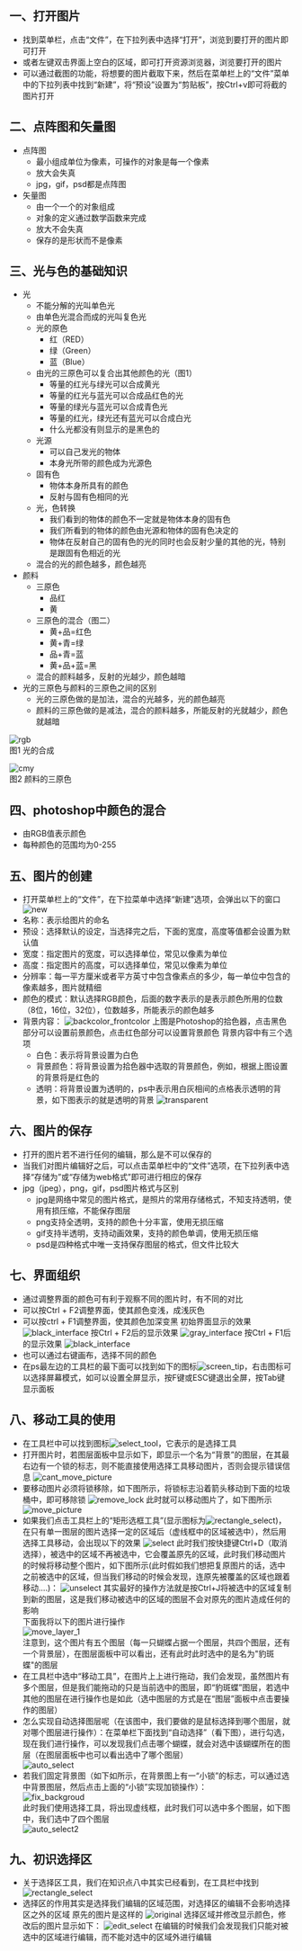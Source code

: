 ## 一、打开图片

- 找到菜单栏，点击“文件”，在下拉列表中选择“打开”，浏览到要打开的图片即可打开
- 或者左键双击界面上空白的区域，即可打开资源浏览器，浏览要打开的图片
- 可以通过截图的功能，将想要的图片截取下来，然后在菜单栏上的“文件”菜单中的下拉列表中找到“新建”，将“预设”设置为“剪贴板”，按Ctrl+v即可将截的图片打开

## 二、点阵图和矢量图

- 点阵图
    - 最小组成单位为像素，可操作的对象是每一个像素
    - 放大会失真
    - jpg，gif，psd都是点阵图
- 矢量图
    - 由一个一个的对象组成
    - 对象的定义通过数学函数来完成
    - 放大不会失真
    - 保存的是形状而不是像素

## 三、光与色的基础知识

- 光
    - 不能分解的光叫单色光
    - 由单色光混合而成的光叫复色光
    - 光的原色
        - 红（RED）
        - 绿（Green）
        - 蓝（Blue）
    - 由光的三原色可以复合出其他颜色的光（图1）
        - 等量的红光与绿光可以合成黄光
        - 等量的红光与蓝光可以合成品红色的光
        - 等量的绿光与蓝光可以合成青色光
        - 等量的红光，绿光还有蓝光可以合成白光
        - 什么光都没有则显示的是黑色的
    - 光源
        - 可以自己发光的物体
        - 本身光所带的颜色成为光源色
    - 固有色
        - 物体本身所具有的颜色
        - 反射与固有色相同的光
    - 光，色转换
        - 我们看到的物体的颜色不一定就是物体本身的固有色
        - 我们所看到的物体的颜色由光源和物体的固有色决定的
        - 物体在反射自己的固有色的光的同时也会反射少量的其他的光，特别是跟固有色相近的光
    - 混合的光的颜色越多，颜色越亮 
- 颜料
    - 三原色
        - 品红
        - 黄
    - 三原色的混合（图二）
        - 黄+品=红色
        - 黄+青=绿
        - 品+青=蓝
        - 黄+品+蓝=黑
    - 混合的颜料越多，反射的光越少，颜色越暗
- 光的三原色与颜料的三原色之间的区别
    - 光的三原色做的是加法，混合的光越多，光的颜色越亮
    - 颜料的三原色做的是减法，混合的颜料越多，所能反射的光就越少，颜色就越暗

![rgb](images/rgb.gif)  
图1 光的合成

![cmy](images/cmy.png)  
图2 颜料的三原色

## 四、photoshop中颜色的混合
- 由RGB值表示颜色
- 每种颜色的范围均为0-255

## 五、图片的创建
- 打开菜单栏上的“文件”，在下拉菜单中选择“新建”选项，会弹出以下的窗口
![new](images/new.png)
- 名称：表示给图片的命名
- 预设：选择默认的设定，当选择完之后，下面的宽度，高度等值都会设置为默认值
- 宽度：指定图片的宽度，可以选择单位，常见以像素为单位
- 高度：指定图片的高度，可以选择单位，常见以像素为单位
- 分辨率：每一平方厘米或者平方英寸中包含像素点的多少，每一单位中包含的像素越多，图片就精细
- 颜色的模式：默认选择RGB颜色，后面的数字表示的是表示颜色所用的位数（8位，16位，32位），位数越多，所能表示的颜色越多
- 背景内容：
![backcolor_frontcolor](images/backcolor_frontcolor.png)
上图是Photoshop的拾色器，点击黑色部分可以设置前景颜色，点击红色部分可以设置背景颜色
背景内容中有三个选项
    - 白色：表示将背景设置为白色
    - 背景颜色：将背景设置为拾色器中选取的背景颜色，例如，根据上图设置的背景将是红色的
    - 透明：将背景设置为透明的，ps中表示用白灰相间的点格表示透明的背景，如下图表示的就是透明的背景
![transparent](images/transparent.png)

## 六、图片的保存
- 打开的图片若不进行任何的编辑，那么是不可以保存的
- 当我们对图片编辑好之后，可以点击菜单栏中的“文件”选项，在下拉列表中选择“存储为”或“存储为web格式”即可进行相应的保存
- jpg（jpeg），png，gif，psd图片格式与区别
    - jpg是网络中常见的图片格式，是照片的常用存储格式，不知支持透明，使用有损压缩，不能保存图层
    - png支持全透明，支持的颜色十分丰富，使用无损压缩
    - gif支持半透明，支持动画效果，支持的颜色单调，使用无损压缩
	- psd是四种格式中唯一支持保存图层的格式，但文件比较大

## 七、界面组织
- 通过调整界面的颜色可有利于观察不同的图片时，有不同的对比
- 可以按Ctrl + F2调整界面，使其颜色变浅，成浅灰色
- 可以按ctrl + F1调整界面，使其颜色加深变黑 
初始界面显示的效果
![black_interface](images/black_interface.png)
按Ctrl + F2后的显示效果
![gray_interface](images/gray_interface.png)
按Ctrl + F1后的显示效果
![black_interface](images/black_interface.png)
- 也可以通过右键画布，选择不同的颜色
- 在ps最左边的工具栏的最下面可以找到如下的图标![screen_tip](images/screen_tip.png)，右击图标可以选择屏幕模式，如可以设置全屏显示，按F键或ESC键退出全屏，按Tab键显示面板

## 八、移动工具的使用
- 在工具栏中可以找到图标![select_tool](images/select_tool.png)，它表示的是选择工具
- 打开图片时，若图层面板中显示如下，即显示一个名为“背景”的图层，在其最右边有一个锁的标志，则不能直接使用选择工具移动图片，否则会提示错误信息
![cant_move_picture](images/cant_move_picture.png)
- 要移动图片必须将锁移除，如下图所示，将锁标志沿着箭头移动到下面的垃圾桶中，即可移除锁
![remove_lock](images/remove_lock.png)
此时就可以移动图片了，如下图所示
![move_picture](images/move_picture.png)
- 如果我们点击工具栏上的“矩形选框工具”(显示图标为![rectangle_select](images/rectangle_select.png))，在只有单一图层的图片选择一定的区域后（虚线框中的区域被选中），然后用选择工具移动，会出现以下的效果
![select](images/select.png)
此时我们按快捷键Ctrl+D（取消选择），被选中的区域不再被选中，它会覆盖原先的区域，此时我们移动图片的时候将移动整个图片，如下图所示(此时假如我们想把复原图片的话，选中之前被选中的区域，但当我们移动的时候会发现，连原先被覆盖的区域也跟着移动....)：
![unselect](images/unselect.png)
其实最好的操作方法就是按Ctrl+J将被选中的区域复制到新的图层，这是我们移动被选中的区域的图层不会对原先的图片造成任何的影响  
下面我将以下的图片进行操作  
![move_layer_1](images/move_layer_1.png)  
注意到，这个图片有五个图层（每一只蝴蝶占据一个图层，共四个图层，还有一个背景层），在图层面板中可以看出，还有此时此时选中的是名为"豹斑蝶"的图层  
- 在工具栏中选中“移动工具”，在图片上上进行拖动，我们会发现，虽然图片有多个图层，但是我们能拖动的只是当前选中的图层，即“豹斑蝶”图层，若选中其他的图层在进行操作也是如此（选中图层的方式是在“图层”面板中点击要操作的图层）
- 怎么实现自动选择图层呢（在该图中，我们要做的是鼠标选择到哪个图层，就对哪个图层进行操作）：在菜单栏下面找到“自动选择”（看下图），进行勾选，现在我们进行操作，可以发现我们点击哪个蝴蝶，就会对选中该蝴蝶所在的图层（在图层面板中也可以看出选中了哪个图层）  
![auto_select](images/auto_select.png)  
- 若我们固定背景图（如下如所示，在背景图上有一“小锁”的标志，可以通过选中背景图层，然后点击上面的“小锁”实现加锁操作）：  
![fix_backgroud](images/fix_backgroud.png)  
此时我们使用选择工具，将出现虚线框，此时我们可以选中多个图层，如下图中，我们选中了四个图层    
![auto_select2](images/auto_select2.png)  

## 九、初识选择区
- 关于选择区工具，我们在知识点八中其实已经看到，在工具栏中找到![rectangle_select](images/rectangle_select.png)
- 选择区的作用其实是选择我们编辑的区域范围，对选择区的编辑不会影响选择区之外的区域
原先的图片是这样的
![original](images/original.png)
选择区域并修改显示颜色，修改后的图片显示如下：
![edit_select](images/edit_select.png)
在编辑的时候我们会发现我们只能对被选中的区域进行编辑，而不能对选中的区域外进行编辑
